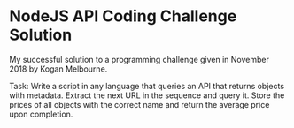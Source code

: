 # NodeJS API Coding Challenge Solution
My successful solution to a programming challenge given in November 2018 by Kogan Melbourne.

Task: Write a script in any language that queries an API that returns objects with metadata. Extract the next URL in the sequence and query it. Store the prices of all objects with the correct name and return the average price upon completion.
